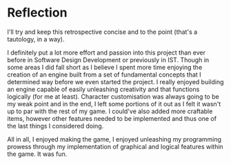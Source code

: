# Reflection

I'll try and keep this retrospective concise and to the point (that's a tautology, in a way).

I definitely put a lot more effort and passion into this project than ever before in Software Design Development or previously in IST. Though in some areas I did fall short as I believe I spent more time enjoying the creation of an engine built from a set of fundamental concepts that I determined way before we even started the project. I really enjoyed building an engine capable of easily unleashing creativity and that functions logically (for me at least). Character customisation was always going to be my weak point and in the end, I left some portions of it out as I felt it wasn't up to par with the rest of my game. I could've also added more craftable items, however other features needed to be implemented and thus one of the last things I considered doing.

All in all, I enjoyed making the game, I enjoyed unleashing my programming prowess through my implementation of graphical and logical features within the game. It was fun.

